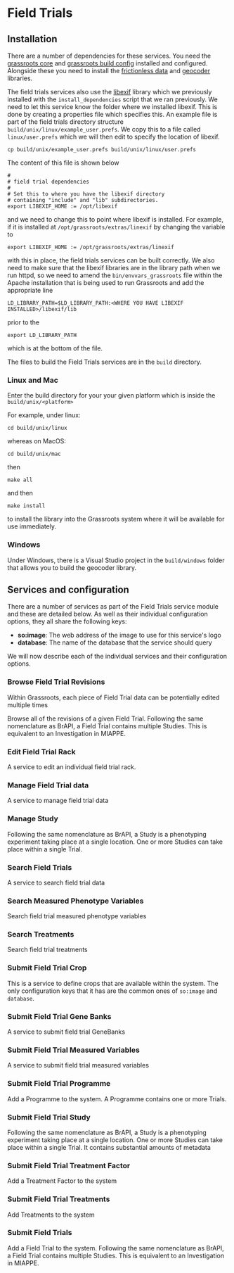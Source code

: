 ﻿# Field Trials


## Installation

There are a number of dependencies for these services. You need the [grassroots core](https://github.com/TGAC/grassroots-core) and [grassroots build config](https://github.com/TGAC/grassroots-build-config) installed and configured. Alongside these you need to install the [frictionless data](https://github.com/TGAC/grassroots-frictionless-data) and [geocoder](https://github.com/TGAC/grassroots-geocoder) libraries. 


The field trials services also use the [libexif](https://github.com/libexif/libexif) library which
we previously installed with the `install_dependencies` script that we ran previously. We need
to let this service know the folder where we installed libexif. This is done by creating a 
properties file which specifies this. An example file is part of the field trials directory 
structure `build/unix/linux/example_user.prefs`. We copy this to a file called `linux/user.prefs` 
which we will then edit to specify the location of libexif.


```
cp build/unix/example_user.prefs build/unix/linux/user.prefs
```

The content of this file is shown below

```
#
# field trial dependencies
#
# Set this to where you have the libexif directory 
# containing "include" and "lib" subdirectories.
export LIBEXIF_HOME := /opt/libexif
```

and we need to change this to point where libexif is installed. For example, 
if it is installed at
`/opt/grassroots/extras/linexif` by changing the variable to 

```
export LIBEXIF_HOME := /opt/grassroots/extras/linexif
```

with this in place, the field trials services can be built correctly. We also need to make sure 
that the libexif libraries are in the library path when we run httpd, so we need to amend the
`bin/envvars_grassroots` file within the Apache installation that is being used to run Grassroots 
and add the appropriate line

```
LD_LIBRARY_PATH=$LD_LIBRARY_PATH:<WHERE YOU HAVE LIBEXIF INSTALLED>/libexif/lib
```

prior to the 
```
export LD_LIBRARY_PATH
```

which is at the bottom of the file.


The files to build the Field Trials services are in the `build` directory. 

### Linux and Mac

Enter the build directory for your your given platform which is inside the `build/unix/<platform>` 

For example, under linux:

```
cd build/unix/linux
```

whereas on MacOS:

```
cd build/unix/mac
```

then

```
make all
```

and then 

```
make install
```

to install the library into the Grassroots system where it will be available for use immediately.


### Windows

Under Windows, there is a Visual Studio project in the `build/windows` folder that allows you to build the geocoder library.


## Services and configuration

There are a number of services as part of the Field Trials service module and these are detailed 
below. As well as their individual configuration options, they all share the following keys:


 * **so:image**: The web address of the image to use for this service's logo
 * **database**: The name of the database that the service should query


We will now describe each of the individual services and their configuration options.

### Browse Field Trial Revisions	

Within Grassroots, each piece of Field Trial data can be potentially edited multiple times 


Browse all of the revisions of a given Field Trial. Following the same nomenclature as BrAPI, a Field Trial contains multiple Studies. This is equivalent to an Investigation in MIAPPE.	


### Edit Field Trial Rack	

A service to edit an individual field trial rack.	


### Manage Field Trial data	

A service to manage field trial data	


### Manage Study	

Following the same nomenclature as BrAPI, a Study is a phenotyping experiment taking place at a single location. One or more Studies can take place within a single Trial.	


### Search Field Trials	

A service to search field trial data	



### Search Measured Phenotype Variables	

Search field trial measured phenotype variables	


### Search Treatments	

Search field trial treatments	



### Submit Field Trial Crop	

This is a service to define crops that are available within the system. 
The only configuration keys that it has are the common ones of `so:image` and 
`database`.


### Submit Field Trial Gene Banks	

A service to submit field trial GeneBanks	



### Submit Field Trial Measured Variables	

A service to submit field trial measured variables	



### Submit Field Trial Programme	

Add a Programme to the system. A Programme contains one or more Trials.	



### Submit Field Trial Study	

Following the same nomenclature as BrAPI, a Study is a phenotyping experiment taking place at a single location. One or more Studies can take place within a single Trial. It contains substantial amounts of metadata 	



### Submit Field Trial Treatment Factor	


Add a Treatment Factor to the system	



### Submit Field Trial Treatments	

Add Treatments to the system	



### Submit Field Trials

Add a Field Trial to the system. Following the same nomenclature as BrAPI, a Field Trial contains multiple Studies. This is equivalent to an Investigation in MIAPPE.